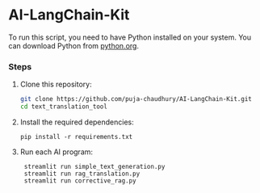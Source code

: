 # AI-LangChain-Kit

To run this script, you need to have Python installed on your system. You can download Python from [python.org](https://www.python.org/downloads/).

### Steps

1. Clone this repository:

   ```bash
   git clone https://github.com/puja-chaudhury/AI-LangChain-Kit.git
   cd text_translation_tool
   
2. Install the required dependencies:

   ```
   pip install -r requirements.txt

3. Run each AI program:

   ```
    streamlit run simple_text_generation.py
    streamlit run rag_translation.py
    streamlit run corrective_rag.py
